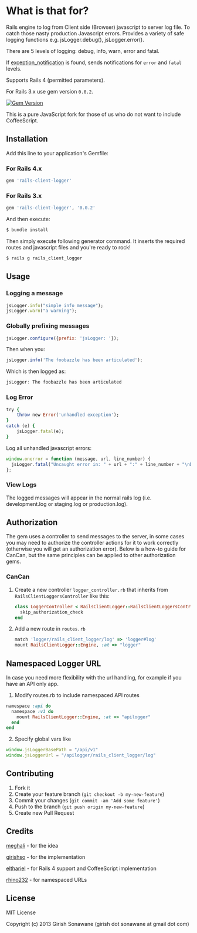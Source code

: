 # What is that for?

Rails engine to log from Client side (Browser) javascript to server log file. To catch those nasty production Javascript errors. Provides a variety of safe logging functions e.g. jsLogger.debug(), jsLogger.error().

There are 5 levels of logging: debug, info, warn, error and fatal.

If [exception_notification](https://github.com/smartinez87/exception_notification) is found, sends
notifications for `error` and `fatal` levels.

Supports Rails 4 (permitted parameters). 

For Rails 3.x use gem version `0.0.2`.

[![Gem Version](https://badge.fury.io/rb/rails-client-logger.png)](http://badge.fury.io/rb/rails-client-logger)

This is a pure JavaScript fork for those of us who do not want to include CoffeeScript.

## Installation

Add this line to your application's Gemfile:

### For Rails 4.x
```ruby
gem 'rails-client-logger'
```

### For Rails 3.x
```ruby
gem 'rails-client-logger', '0.0.2'
```

And then execute:

```bash
$ bundle install
```

Then simply execute following generator command. It inserts the required routes and javascript files and you're ready to rock!

```bash
$ rails g rails_client_logger
```

## Usage

### Logging a message

```ruby
jsLogger.info("simple info message");
jsLogger.warn("a warning");
```

### Globally prefixing messages

```javascript
jsLogger.configure({prefix: 'jsLogger: '});
```

Then when you:

```javascript
jsLogger.info('The foobazzle has been articulated');
```

Which is then logged as: 

```javascript
jsLogger: The foobazzle has been articulated
```

### Log Error

```ruby
try {
    throw new Error('unhandled exception');
}
catch (e) {
    jsLogger.fatal(e);
}
```

Log all unhandled javascript errors:

```javascript
window.onerror = function (message, url, line_number) {
  jsLogger.fatal("Uncaught error in: " + url + ":" + line_number + "\nDetails: " + message);
};
```

### View Logs

The logged messages will appear in the normal rails log (i.e. development.log or staging.log or production.log).

## Authorization

The gem uses a controller to send messages to the server, in some cases you may need to authorize the controller actions for it to work correctly (otherwise you will get an authorization error). Below is a how-to guide for CanCan, but the same principles can be applied to other authorization gems.

### CanCan

1. Create a new controller `logger_controller.rb` that inherits from `RailsClientLoggersController` like this:

    ```ruby
    class LoggerController < RailsClientLogger::RailsClientLoggersController
      skip_authorization_check
    end
    ```

2. Add a new route in `routes.rb`

    ```ruby
    match 'logger/rails_client_logger/log' => 'logger#log'
    mount RailsClientLogger::Engine, :at => "logger"
    ```

## Namespaced Logger URL

In case you need more flexibility with the url handling, for example if you have an API only app.

1. Modify routes.rb to include namespaced API routes

```ruby
namespace :api do
  namespace :v1 do
    mount RailsClientLogger::Engine, :at => "apilogger"
  end
end
```

2. Specify global vars like

```javascript
window.jsLoggerBasePath = "/api/v1"
window.jsLoggerUrl = "/apilogger/rails_client_logger/log"
```

## Contributing

1. Fork it
2. Create your feature branch (`git checkout -b my-new-feature`)
3. Commit your changes (`git commit -am 'Add some feature'`)
4. Push to the branch (`git push origin my-new-feature`)
5. Create new Pull Request

## Credits

[meghali](https://github.com/Meghali) - for the idea

[girishso](https://github.com/girishso) - for the implementation

[elthariel](https://github.com/elthariel) - for Rails 4 support and CoffeeScript
implementation

[rhino232](https://github.com/rhino232) - for namespaced URLs

## License
MIT License

Copyright (c) 2013 Girish Sonawane (girish dot sonawane at gmail dot com)
